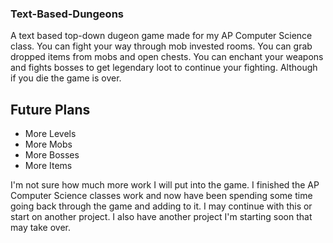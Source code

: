 ### Text-Based-Dungeons

A text based top-down dugeon game made for my AP Computer Science class. You can fight your way through mob invested rooms. You can grab dropped items from mobs and open chests. You can enchant your weapons and fights bosses to get legendary loot to continue your fighting. Although if you die the game is over.

## Future Plans
* More Levels
* More Mobs
* More Bosses
* More Items

I'm not sure how much more work I will put into the game. I finished the AP Computer Science classes work and now have been spending some time going back through the game and adding to it. I may continue with this or start on another project. I also have another project I'm starting soon that may take over.

